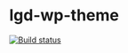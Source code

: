 # lgd-wp-theme

[![Build status](https://ci.appveyor.com/api/projects/status/ya0kmvm3ptyhp988?svg=true)](https://ci.appveyor.com/project/LocalGovDigital/lgd-wp-theme)
